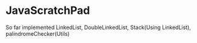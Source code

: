# JavaScratchPad
So far implemented 
LinkedList, DoubleLinkedList, Stack(Using LinkedList), palindromeChecker(Utils)
 
